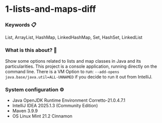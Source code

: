 # 1-lists-and-maps-diff

### Keywords 📋

List, ArrayList, HashMap, LinkedHashMap, Set, HashSet, LinkedList

### What is this about? 🤔

Show some options related to lists and map classes in Java and its particularities. This project is a console application, running directly on the command line. There is a VM Option to run: `--add-opens java.base/java.util=ALL-UNNAMED` if you decide to run it out from IntelliJ.

### System configuration ⚙️

- Java OpenJDK Runtime Environment Corretto-21.0.4.7.1
- IntelliJ IDEA 2025.1.3 (Community Edition)
- Maven 3.9.9
- OS Linux Mint 21.2 Cinnamon